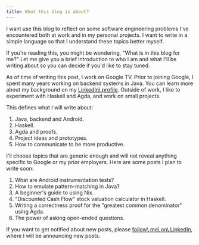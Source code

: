 ```yaml
---
title: What this blog is about?
---
```


I want use this blog to reflect on some software engineering problems I've encountered both at work and in my personal projects. I want to write in a simple language so that I understand these topics better myself.

If you're reading this, you might be wondering, "What is in this blog for me?" Let me give you a brief introduction to who I am and what I'll be writing about so you can decide if you'd like to stay tuned.

As of time of writing this post, I work on Google TV. Prior to joining Google, I spent many years working on backend systems in Java. You can learn more about my background on my [LinkedIn\ profile](https://www.linkedin.com/in/tellary/). Outside of work, I like to experiment with Haskell and Agda, and work on small projects.

This defines what I will write about:

1. Java, backend and Android.
2. Haskell.
3. Agda and proofs.
4. Project ideas and prototypes.
5. How to communicate to be more productive.

I'll choose topics that are generic enough and will not reveal anything specific to Google or my prior employers. Here are some posts I plan to write soon:

1. What are Android instrumentation tests?
2. How to emulate pattern-matching in Java?
3. A beginner's guide to using Nix.
4. "Discounted Cash Flow" stock valuation calculator in Haskell.
5. Writing a correctness proof for the "greatest common denominator" using Agda.
6. The power of asking open-ended questions.

If you want to get notified about new posts, please [follow\ me\ on\ LinkedIn](http://www.linkedin.com/comm/mynetwork/discovery-see-all?usecase=PEOPLE_FOLLOWS&followMember=tellary), where I will be announcing new posts.
